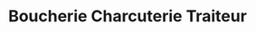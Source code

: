 ---
title: "Boucherie Charcuterie Traiteur"
url: /henin-beaumont/boucherie-charcuterie-traiteur/
shop: Metzgerei
---